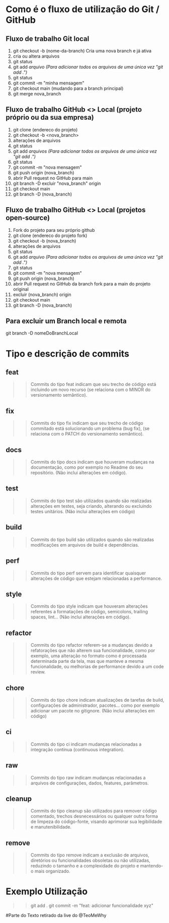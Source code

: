 # Como é o fluxo de utilização do Git / GitHub


## Fluxo de trabalho Git local

01. git checkout -b (nome-da-branch) Cria uma nova branch e já ativa
02. cria ou altera arquivos
03. git status
05. git add *arquivo* *(Para adicionar todos os arquivos de uma única vez "git add .")*
06. git status
07. git commit -m "minha mensagem"
08. git checkout main (mudando para a branch principal)
09. git merge nova_branch

## Fluxo de trabalho GitHub <> Local (projeto próprio ou da sua empresa)
01. git clone (endereco do projeto)
02. git checkout -b <nova_branch>
03. alterações de arquivos
04. git status
05. git add *arquivos* *(Para adicionar todos os arquivos de uma única vez "git add .")*
06. git status
07. git commit -m "nova mensagem"
08. git push origin (nova_branch)
09. abrir Pull request no GitHub para main
10. git branch -D excluir "nova_branch" origin
11. git checkout main
12. git branch -D (nova_branch)

## Fluxo de trabalho GitHub <> Local (projetos open-source)
01. Fork do projeto para seu próprio github
02. git clone (endereco do projeto fork)
03. git checkout -b (nova_branch)
04. alterações de arquivos
05. git status
06. git add *arquivo* *(Para adicionar todos os arquivos de uma única vez "git add .")*
07. git status
08. git commit -m "nova mensagem"
09. git push origin (nova_branch)
10. abrir Pull request no GitHub da branch fork para a main do projeto original
11. excluir (nova_branch) origin
12. git checkout main
13. git branch -D (nova_branch)

## Para excluir um Branch local e remota
git branch -D nomeDoBranchLocal


# Tipo e descrição de commits

## feat
  >> Commits do tipo feat indicam que seu trecho de código está incluindo um novo recurso (se relaciona com o MINOR do versionamento semântico).

## fix 
  >> Commits do tipo fix indicam que seu trecho de código commitado está solucionando um problema (bug fix), (se relaciona com o PATCH do versionamento semântico).

## docs
  >> Commits do tipo docs indicam que houveram mudanças na documentação, como por exemplo no Readme do seu repositório. (Não inclui alterações em código).

## test
  >> Commits do tipo test são utilizados quando são realizadas alterações em testes, seja criando, alterando ou excluindo testes unitários. (Não inclui alterações em código)

## build
  >> Commits do tipo build são utilizados quando são realizadas modificações em arquivos de build e dependências.

## perf
  >> Commits do tipo perf servem para identificar quaisquer alterações de código que estejam relacionadas a performance.

## style
  >> Commits do tipo style indicam que houveram alterações referentes a formatações de código, semicolons, trailing spaces, lint... (Não inclui alterações em código).

## refactor
  >> Commits do tipo refactor referem-se a mudanças devido a refatorações que não alterem sua funcionalidade, como por exemplo, uma alteração no formato como é processada determinada parte da tela, mas que manteve a mesma funcionalidade, ou melhorias de performance devido a um code review.

## chore
 >> Commits do tipo chore indicam atualizações de tarefas de build, configurações de administrador, pacotes... como por exemplo adicionar um pacote no gitignore. (Não inclui alterações em código)

## ci
  >> Commits do tipo ci indicam mudanças relacionadas a integração contínua (continuous integration).

## raw
  >> Commits do tipo raw indicam mudanças relacionadas a arquivos de configurações, dados, features, parâmetros.

## cleanup
  >> Commits do tipo cleanup são utilizados para remover código comentado, trechos desnecessários ou qualquer outra forma de limpeza do código-fonte, visando aprimorar sua legibilidade e manutenibilidade.

## remove
  >> Commits do tipo remove indicam a exclusão de arquivos, diretórios ou funcionalidades obsoletas ou não utilizadas, reduzindo o tamanho e a complexidade do projeto e mantendo-o mais organizado.
>  
# Exemplo Utilização
  >> git add .
  >> git commit -m "feat: adicionar funcionalidade xyz"



#Parte do Texto retirado da live do @TeoMeWhy 
